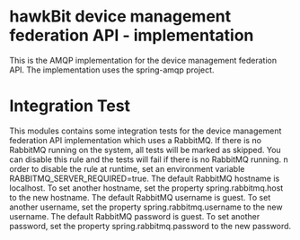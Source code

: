 # hawkBit device management federation API - implementation

This is the AMQP implementation for the device management federation API. The implementation uses the spring-amqp
project.

# Integration Test

This modules contains some integration tests for the device management federation API implementation which uses a
RabbitMQ. If there is no RabbitMQ running on the system, all tests will be marked as skipped. You can disable this rule
and the tests will fail if there is no RabbitMQ running. n order to disable the rule at runtime, set an environment
variable RABBITMQ_SERVER_REQUIRED=true.
The default RabbitMQ hostname is localhost. To set another hostname, set the property spring.rabbitmq.host to the new
hostname.
The default RabbitMQ username is guest. To set another username, set the property spring.rabbitmq.username to the new
username.
The default RabbitMQ password is guest. To set another password, set the property spring.rabbitmq.password to the new
password.